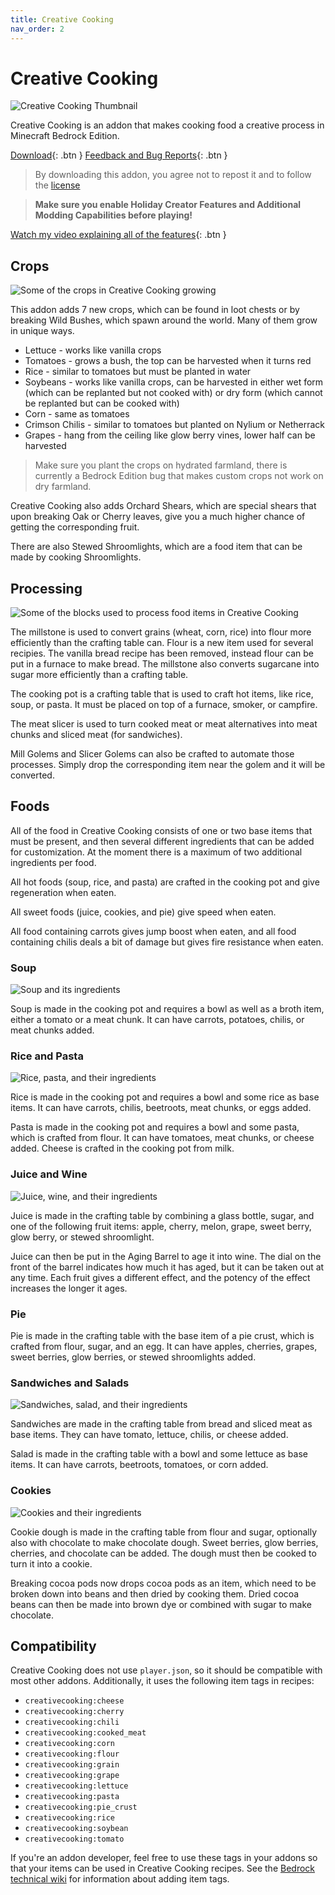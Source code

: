 ```yaml
---
title: Creative Cooking
nav_order: 2
---
```


# Creative Cooking
![Creative Cooking Thumbnail](/images/creativecooking/cc_0.png)

Creative Cooking is an addon that makes cooking food a creative process in Minecraft Bedrock Edition.

[Download](/creativecooking.mcaddon){: .btn } [Feedback and Bug Reports](https://docs.google.com/forms/d/e/1FAIpQLSeKr_PbqUBF1kBB8lWgr_bC1CY1TPUCAHrPu0u4AxsGWloGvQ/viewform){: .btn }

> By downloading this addon, you agree not to repost it and to follow the [license](/licensing.html)

> **Make sure you enable Holiday Creator Features and Additional Modding Capabilities before playing!**

[Watch my video explaining all of the features](https://youtu.be/sulms5fp2fI){: .btn }

## Crops
![Some of the crops in Creative Cooking growing](/images/creativecooking/cc_1.png)

This addon adds 7 new crops, which can be found in loot chests or by breaking Wild Bushes, which spawn around the world. Many of them grow in unique ways.
- Lettuce - works like vanilla crops
- Tomatoes - grows a bush, the top can be harvested when it turns red
- Rice - similar to tomatoes but must be planted in water
- Soybeans - works like vanilla crops, can be harvested in either wet form (which can be replanted but not cooked with) or dry form (which cannot be replanted but can be cooked with)
- Corn - same as tomatoes
- Crimson Chilis - similar to tomatoes but planted on Nylium or Netherrack
- Grapes - hang from the ceiling like glow berry vines, lower half can be harvested

> Make sure you plant the crops on hydrated farmland, there is currently a Bedrock Edition bug that makes custom crops not work on dry farmland.

Creative Cooking also adds Orchard Shears, which are special shears that upon breaking Oak or Cherry leaves, give you a much higher chance of getting the corresponding fruit.

There are also Stewed Shroomlights, which are a food item that can be made by cooking Shroomlights.

## Processing
![Some of the blocks used to process food items in Creative Cooking](/images/creativecooking/cc_2.png)

The millstone is used to convert grains (wheat, corn, rice) into flour more efficiently than the crafting table can. Flour is a new item used for several recipies. The vanilla bread recipe has been removed, instead flour can be put in a furnace to make bread. The millstone also converts sugarcane into sugar more efficiently than a crafting table.

The cooking pot is a crafting table that is used to craft hot items, like rice, soup, or pasta. It must be placed on top of a furnace, smoker, or campfire.

The meat slicer is used to turn cooked meat or meat alternatives into meat chunks and sliced meat (for sandwiches).

Mill Golems and Slicer Golems can also be crafted to automate those processes. Simply drop the corresponding item near the golem and it will be converted.

## Foods
All of the food in Creative Cooking consists of one or two base items that must be present, and then several different ingredients that can be added for customization. At the moment there is a maximum of two additional ingredients per food.

All hot foods (soup, rice, and pasta) are crafted in the cooking pot and give regeneration when eaten.

All sweet foods (juice, cookies, and pie) give speed when eaten.

All food containing carrots gives jump boost when eaten, and all food containing chilis deals a bit of damage but gives fire resistance when eaten.

### Soup
![Soup and its ingredients](/images/creativecooking/cc_3.png)

Soup is made in the cooking pot and requires a bowl as well as a broth item, either a tomato or a meat chunk. It can have carrots, potatoes, chilis, or meat chunks added.

### Rice and Pasta
![Rice, pasta, and their ingredients](/images/creativecooking/cc_4.png)

Rice is made in the cooking pot and requires a bowl and some rice as base items. It can have carrots, chilis, beetroots, meat chunks, or eggs added.

Pasta is made in the cooking pot and requires a bowl and some pasta, which is crafted from flour. It can have tomatoes, meat chunks, or cheese added. Cheese is crafted in the cooking pot from milk.

### Juice and Wine
![Juice, wine, and their ingredients](/images/creativecooking/cc_5.png)

Juice is made in the crafting table by combining a glass bottle, sugar, and one of the following fruit items: apple, cherry, melon, grape, sweet berry, glow berry, or stewed shroomlight.

Juice can then be put in the Aging Barrel to age it into wine. The dial on the front of the barrel indicates how much it has aged, but it can be taken out at any time. Each fruit gives a different effect, and the potency of the effect increases the longer it ages.

### Pie
Pie is made in the crafting table with the base item of a pie crust, which is crafted from flour, sugar, and an egg. It can have apples, cherries, grapes, sweet berries, glow berries, or stewed shroomlights added.

### Sandwiches and Salads
![Sandwiches, salad, and their ingredients](/images/creativecooking/cc_6.png)

Sandwiches are made in the crafting table from bread and sliced meat as base items. They can have tomato, lettuce, chilis, or cheese added.

Salad is made in the crafting table with a bowl and some lettuce as base items. It can have carrots, beetroots, tomatoes, or corn added.

### Cookies
![Cookies and their ingredients](/images/creativecooking/cc_7.png)

Cookie dough is made in the crafting table from flour and sugar, optionally also with chocolate to make chocolate dough. Sweet berries, glow berries, cherries, and chocolate can be added. The dough must then be cooked to turn it into a cookie.

Breaking cocoa pods now drops cocoa pods as an item, which need to be broken down into beans and then dried by cooking them. Dried cocoa beans can then be made into brown dye or combined with sugar to make chocolate.

## Compatibility
Creative Cooking does not use `player.json`, so it should be compatible with most other addons. Additionally, it uses the following item tags in recipes:
- `creativecooking:cheese`
- `creativecooking:cherry`
- `creativecooking:chili`
- `creativecooking:cooked_meat`
- `creativecooking:corn`
- `creativecooking:flour`
- `creativecooking:grain`
- `creativecooking:grape`
- `creativecooking:lettuce`
- `creativecooking:pasta`
- `creativecooking:pie_crust`
- `creativecooking:rice`
- `creativecooking:soybean`
- `creativecooking:tomato`

If you're an addon developer, feel free to use these tags in your addons so that your items can be used in Creative Cooking recipes. See the [Bedrock technical wiki](https://wiki.bedrock.dev/items/items-16.html#item-tags) for information about adding item tags.